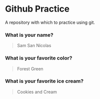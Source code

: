 # Github Practice

A repository with which to practice using git.

### What is your name?

> Sam San Nicolas


### What is your favorite color?

> Forest Green

### What is your favorite ice cream?

> Cookies and Cream
